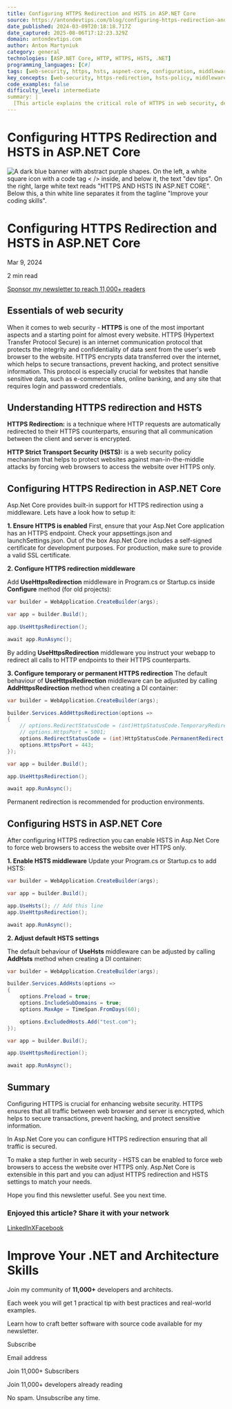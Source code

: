 ```yaml
---
title: Configuring HTTPS Redirection and HSTS in ASP.NET Core
source: https://antondevtips.com/blog/configuring-https-redirection-and-hsts-in-aspnet-core
date_published: 2024-03-09T20:18:18.717Z
date_captured: 2025-08-06T17:12:23.329Z
domain: antondevtips.com
author: Anton Martyniuk
category: general
technologies: [ASP.NET Core, HTTP, HTTPS, HSTS, .NET]
programming_languages: [C#]
tags: [web-security, https, hsts, aspnet-core, configuration, middleware, dotnet, security, web-development]
key_concepts: [web-security, https-redirection, hsts-policy, middleware, ssl-certificate, permanent-redirect, temporary-redirect]
code_examples: false
difficulty_level: intermediate
summary: |
  [This article explains the critical role of HTTPS in web security, detailing how to configure HTTPS redirection and HTTP Strict Transport Security (HSTS) in ASP.NET Core applications. It demonstrates the use of built-in middleware, `UseHttpsRedirection` and `UseHsts`, to ensure all client-server communication is encrypted and to prevent man-in-the-middle attacks. The guide also covers customizing redirection behavior, such as setting permanent redirects and adjusting HSTS policy options like `MaxAge` and `IncludeSubDomains`. The content emphasizes securing web applications by forcing HTTPS-only access.]
---
```

# Configuring HTTPS Redirection and HSTS in ASP.NET Core

![A dark blue banner with abstract purple shapes. On the left, a white square icon with a code tag `< />` inside, and below it, the text "dev tips". On the right, large white text reads "HTTPS AND HSTS IN ASP.NET CORE". Below this, a thin white line separates it from the tagline "Improve your coding skills".](/_next/image?url=https%3A%2F%2Fantondevtips.com%2Fmedia%2Fcovers%2Faspnetcore%2Fcover_asp_hsts.png&w=3840&q=100)

# Configuring HTTPS Redirection and HSTS in ASP.NET Core

Mar 9, 2024

2 min read

[Sponsor my newsletter to reach 11,000+ readers](/sponsorship)

## Essentials of web security

When it comes to web security - **HTTPS** is one of the most important aspects and a starting point for almost every website. HTTPS (Hypertext Transfer Protocol Secure) is an internet communication protocol that protects the integrity and confidentiality of data sent from the user's web browser to the website. HTTPS encrypts data transferred over the internet, which helps to secure transactions, prevent hacking, and protect sensitive information. This protocol is especially crucial for websites that handle sensitive data, such as e-commerce sites, online banking, and any site that requires login and password credentials.

## Understanding HTTPS redirection and HSTS

**HTTPS Redirection:** is a technique where HTTP requests are automatically redirected to their HTTPS counterparts, ensuring that all communication between the client and server is encrypted.

**HTTP Strict Transport Security (HSTS):** is a web security policy mechanism that helps to protect websites against man-in-the-middle attacks by forcing web browsers to access the website over HTTPS only.

## Configuring HTTPS Redirection in ASP.NET Core

Asp.Net Core provides built-in support for HTTPS redirection using a middleware. Lets have a look how to setup it:

**1. Ensure HTTPS is enabled** First, ensure that your Asp.Net Core application has an HTTPS endpoint. Check your appsettings.json and launchSettings.json. Out of the box Asp.Net Core includes a self-signed certificate for development purposes. For production, make sure to provide a valid SSL certificate.

**2. Configure HTTPS redirection middleware**

Add **UseHttpsRedirection** middleware in Program.cs or Startup.cs inside **Configure** method (for old projects):

```csharp
var builder = WebApplication.CreateBuilder(args);

var app = builder.Build();

app.UseHttpsRedirection();

await app.RunAsync();
```

By adding **UseHttpsRedirection** middleware you instruct your webapp to redirect all calls to HTTP endpoints to their HTTPS counterparts.

**3. Configure temporary or permanent HTTPS redirection** The default behaviour of **UseHttpsRedirection** middleware can be adjusted by calling **AddHttpsRedirection** method when creating a DI container:

```csharp
var builder = WebApplication.CreateBuilder(args);

builder.Services.AddHttpsRedirection(options =>
{
    // options.RedirectStatusCode = (int)HttpStatusCode.TemporaryRedirect;
    // options.HttpsPort = 5001;
    options.RedirectStatusCode = (int)HttpStatusCode.PermanentRedirect;
    options.HttpsPort = 443;
});

var app = builder.Build();

app.UseHttpsRedirection();

await app.RunAsync();
```

Permanent redirection is recommended for production environments.

## Configuring HSTS in ASP.NET Core

After configuring HTTPS redirection you can enable HSTS in Asp.Net Core to force web browsers to access the website over HTTPS only.

**1. Enable HSTS middleware** Update your Program.cs or Startup.cs to add HSTS:

```csharp
var builder = WebApplication.CreateBuilder(args);

var app = builder.Build();

app.UseHsts(); // Add this line
app.UseHttpsRedirection();

await app.RunAsync();
```

**2. Adjust default HSTS settings**

The default behaviour of **UseHsts** middleware can be adjusted by calling **AddHsts** method when creating a DI container:

```csharp
var builder = WebApplication.CreateBuilder(args);

builder.Services.AddHsts(options =>
{
    options.Preload = true;
    options.IncludeSubDomains = true;
    options.MaxAge = TimeSpan.FromDays(60);

    options.ExcludedHosts.Add("test.com");
});

var app = builder.Build();

app.UseHttpsRedirection();

await app.RunAsync();
```

## Summary

Configuring HTTPS is crucial for enhancing website security. HTTPS ensures that all traffic between web browser and server is encrypted, which helps to secure transactions, prevent hacking, and protect sensitive information.

In Asp.Net Core you can configure HTTPS redirection ensuring that all traffic is secured.

To make a step further in web security - HSTS can be enabled to force web browsers to access the website over HTTPS only. Asp.Net Core is extensible in this part and you can adjust HTTPS redirection and HSTS settings to match your needs.

Hope you find this newsletter useful. See you next time.

### Enjoyed this article? Share it with your network

[LinkedIn](https://www.linkedin.com/sharing/share-offsite/?url=https%3A%2F%2Fantondevtips.com%2Fblog%2Fconfiguring-https-redirection-and-hsts-in-aspnet-core&title=Configuring%20HTTPS%20Redirection%20and%20HSTS%20in%20ASP.NET%20Core)[X](https://twitter.com/intent/tweet?text=Configuring%20HTTPS%20Redirection%20and%20HSTS%20in%20ASP.NET%20Core&url=https%3A%2F%2Fantondevtips.com%2Fblog%2Fconfiguring-https-redirection-and-hsts-in-aspnet-core)[Facebook](https://www.facebook.com/sharer/sharer.php?u=https%3A%2F%2Fantondevtips.com%2Fblog%2Fconfiguring-https-redirection-and-hsts-in-aspnet-core)

# Improve Your **.NET** and Architecture Skills

Join my community of **11,000+** developers and architects.

Each week you will get 1 practical tip with best practices and real-world examples.

Learn how to craft better software with source code available for my newsletter.

Subscribe

Email address

Join 11,000+ Subscribers

Join 11,000+ developers already reading

No spam. Unsubscribe any time.
